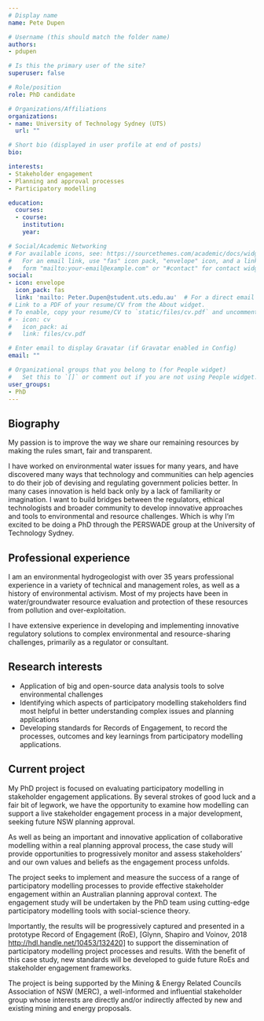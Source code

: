 ```yaml
---
# Display name
name: Pete Dupen

# Username (this should match the folder name)
authors:
- pdupen

# Is this the primary user of the site?
superuser: false

# Role/position
role: PhD candidate

# Organizations/Affiliations
organizations:
- name: University of Technology Sydney (UTS)
  url: ""

# Short bio (displayed in user profile at end of posts)
bio:

interests:
- Stakeholder engagement
- Planning and approval processes
- Participatory modelling

education:
  courses:
  - course:
    institution:
    year:

# Social/Academic Networking
# For available icons, see: https://sourcethemes.com/academic/docs/widgets/#icons
#   For an email link, use "fas" icon pack, "envelope" icon, and a link in the
#   form "mailto:your-email@example.com" or "#contact" for contact widget.
social:
- icon: envelope
  icon_pack: fas
  link: 'mailto: Peter.Dupen@student.uts.edu.au'  # For a direct email link, use "mailto:test@example.org".
# Link to a PDF of your resume/CV from the About widget.
# To enable, copy your resume/CV to `static/files/cv.pdf` and uncomment the lines below.  
# - icon: cv
#   icon_pack: ai
#   link: files/cv.pdf

# Enter email to display Gravatar (if Gravatar enabled in Config)
email: ""

# Organizational groups that you belong to (for People widget)
#   Set this to `[]` or comment out if you are not using People widget.  
user_groups:
- PhD
---
```

## Biography

My passion is to improve the way we share our remaining resources by making the rules smart, fair and transparent.

I have worked on environmental water issues for many years, and have discovered many ways that technology and communities can help agencies to do their job of devising and regulating government policies better.  In many cases innovation is held back only by a lack of familiarity or imagination.  I want to build bridges between the regulators, ethical technologists and broader community to develop innovative approaches and tools to environmental and resource challenges.  Which is why I’m excited to be doing a PhD through the PERSWADE group at the University of Technology Sydney.

## Professional experience

I am an environmental hydrogeologist with over 35 years professional experience in a variety of technical and management roles, as well as a history of environmental activism.  Most of my projects have been in water/groundwater resource evaluation and protection of these resources from pollution and over-exploitation.

I have extensive experience in developing and implementing innovative regulatory solutions to complex environmental and resource-sharing challenges, primarily as a regulator or consultant.

## Research interests
- Application of big and open-source data analysis tools to solve environmental challenges
- Identifying which aspects of participatory modelling stakeholders find most helpful in better understanding complex issues and planning applications
- Developing standards for Records of Engagement, to record the processes, outcomes and key learnings from participatory modelling applications.

## Current project

My PhD project is focused on evaluating participatory modelling in stakeholder engagement applications.  By several strokes of good luck and a fair bit of legwork, we have the opportunity to examine how modelling can support a live stakeholder engagement process in a major development, seeking future NSW planning approval.

As well as being an important and innovative application of collaborative modelling within a real planning approval process, the case study will provide opportunities to progressively monitor and assess stakeholders’ and our own values and beliefs as the engagement process unfolds.

The project seeks to implement and measure the success of a range of participatory modelling processes to provide effective stakeholder engagement within an Australian planning approval context.  The engagement study will be undertaken by the PhD team using cutting-edge participatory modelling tools with social-science theory.

Importantly, the results will be progressively captured and presented in a prototype Record of Engagement (RoE), [Glynn, Shapiro and Voinov, 2018 http://hdl.handle.net/10453/132420] to support the dissemination of participatory modelling project processes and results. With the benefit of this case study, new standards will be developed to guide future RoEs and stakeholder engagement frameworks.

The project is being supported by the Mining & Energy Related Councils Association of NSW (MERC), a well-informed and influential stakeholder group whose interests are directly and/or indirectly affected by new and existing mining and energy proposals.
